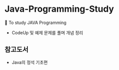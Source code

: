 # Java-Programming-Study
:closed_book: To study JAVA Programming

- CodeUp 및 예제 문제를 풀며 개념 정리

## 참고도서
- Java의 정석 기초편
